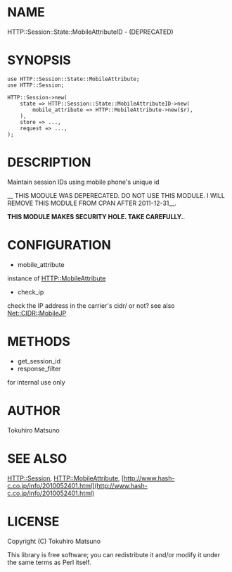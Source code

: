 # NAME

HTTP::Session::State::MobileAttributeID - (DEPRECATED)

# SYNOPSIS

    use HTTP::Session::State::MobileAttribute;
    use HTTP::Session;

    HTTP::Session->new(
        state => HTTP::Session::State::MobileAttributeID->new(
            mobile_attribute => HTTP::MobileAttribute->new($r),
        ),
        store => ...,
        request => ...,
    );

# DESCRIPTION

Maintain session IDs using mobile phone's unique id

__ THIS MODULE WAS DEPERECATED. DO NOT USE THIS MODULE. I WILL REMOVE THIS MODULE FROM CPAN AFTER 2011-12-31__.

__THIS MODULE MAKES SECURITY HOLE. TAKE CAREFULLY.__.

# CONFIGURATION

- mobile_attribute

instance of [HTTP::MobileAttribute](http://search.cpan.org/perldoc?HTTP::MobileAttribute)

- check_ip

check the IP address in the carrier's cidr/ or not?
see also [Net::CIDR::MobileJP](http://search.cpan.org/perldoc?Net::CIDR::MobileJP)

# METHODS

- get_session_id
- response_filter

for internal use only

# AUTHOR

Tokuhiro Matsuno <tokuhirom AAJKLFJEF GMAIL COM>

# SEE ALSO

[HTTP::Session](http://search.cpan.org/perldoc?HTTP::Session), [HTTP::MobileAttribute](http://search.cpan.org/perldoc?HTTP::MobileAttribute), [http://www.hash-c.co.jp/info/2010052401.html](http://www.hash-c.co.jp/info/2010052401.html)

# LICENSE

Copyright (C) Tokuhiro Matsuno

This library is free software; you can redistribute it and/or modify
it under the same terms as Perl itself.